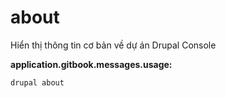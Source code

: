 # about
Hiển thị thông tin cơ bản về dự án Drupal Console

**application.gitbook.messages.usage:**
```
drupal about
```
